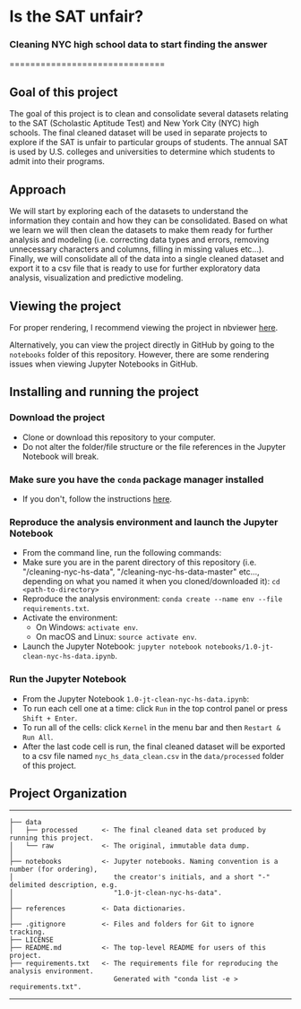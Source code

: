 # Is the SAT unfair?  
### Cleaning NYC high school data to start finding the answer
==============================  

## Goal of this project
The goal of this project is to clean and consolidate several datasets relating to the SAT (Scholastic Aptitude Test) and New York City (NYC) high schools. The final cleaned dataset will be used in separate projects to explore if the SAT is unfair to particular groups of students. The annual SAT is used by U.S. colleges and universities to determine which students to admit into their programs.  

## Approach
We will start by exploring each of the datasets to understand the information they contain and how they can be consolidated. Based on what we learn we will then clean the datasets to make them ready for further analysis and modeling (i.e. correcting data types and errors, removing unnecessary characters and columns, filling in missing values etc...). Finally, we will consolidate all of the data into a single cleaned dataset and export it to a csv file that is ready to use for further exploratory data analysis, visualization and predictive modeling.  

## Viewing the project  
For proper rendering, I recommend viewing the project in nbviewer [here](https://nbviewer.jupyter.org/github/JustinToribio/cleaning-nyc-hs-data/blob/master/notebooks/1.0-jt-clean-nyc-hs-data.ipynb).  

Alternatively, you can view the project directly in GitHub by going to the `notebooks` folder of this repository.  However, there are some rendering issues when viewing Jupyter Notebooks in GitHub.  

## Installing and running the project  

### Download the project  
* Clone or download this repository to your computer.  
* Do not alter the folder/file structure or the file references in the Jupyter Notebook will break.

### Make sure you have the `conda` package manager installed  
* If you don't, follow the instructions [here](https://conda.io/docs/user-guide/install/index.html).

### Reproduce the analysis environment and launch the Jupyter Notebook
* From the command line, run the following commands:    
* Make sure you are in the parent directory of this repository (i.e. "/cleaning-nyc-hs-data", "/cleaning-nyc-hs-data-master" etc..., depending on what you named it when you cloned/downloaded it): `cd <path-to-directory>`  
* Reproduce the analysis environment: `conda create --name env --file requirements.txt`.  
* Activate the environment:  
    * On Windows: `activate env`.  
    * On macOS and Linux: `source activate env`.  
* Launch the Jupyter Notebook: `jupyter notebook notebooks/1.0-jt-clean-nyc-hs-data.ipynb`.

### Run the Jupyter Notebook
* From the Jupyter Notebook `1.0-jt-clean-nyc-hs-data.ipynb`:  
* To run each cell one at a time: click `Run` in the top control panel or press `Shift + Enter`.
* To run all of the cells: click `Kernel` in the menu bar and then `Restart & Run All`.
* After the last code cell is run, the final cleaned dataset will be exported to a csv file named `nyc_hs_data_clean.csv` in the `data/processed` folder of this project.

## Project Organization
------------

    ├── data
    │   ├── processed      <- The final cleaned data set produced by running this project.
    │   └── raw            <- The original, immutable data dump.
    │
    ├── notebooks          <- Jupyter notebooks. Naming convention is a number (for ordering),
    │                         the creator's initials, and a short "-" delimited description, e.g.
    │                         "1.0-jt-clean-nyc-hs-data".
    │
    ├── references         <- Data dictionaries.
    │
    ├── .gitignore         <- Files and folders for Git to ignore tracking.
    ├── LICENSE
    ├── README.md          <- The top-level README for users of this project.    
    ├── requirements.txt   <- The requirements file for reproducing the analysis environment.
                              Generated with "conda list -e > requirements.txt".


--------